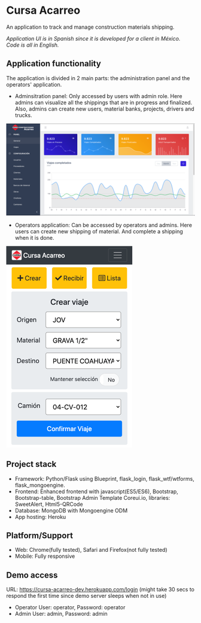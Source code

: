 # Cursa Acarreo

An application to track and manage construction materials shipping.

*Application UI is in Spanish since it is developed for a client in México. Code is all in English.*

## Application functionality

The application is divided in 2 main parts: the administration panel and the operators' application.

- Adminsitration panel: Only accessed by users with admin role. Here admins can visualize all the shippings that are in progress and finalized. Also, admins can create new users, material banks, projects, drivers and trucks.

![Admin Panel](/readme_imgs/2020-10-14_18-47-12.png)

- Operators application: Can be accessed by operators and admins. Here users can create new shipping of material. And complete a shipping when it is done.

![App](/readme_imgs/2020-10-14_19-08-59.png)

## Project stack

- Framework: Python/Flask using Blueprint, flask_login, flask_wtf/wtforms, flask_mongoengine.
- Frontend: Enhanced frontend with javascript(ES5/ES6), Bootstrap, Bootstrap-table, Bootstrap Admin Template Coreui.io, libraries: SweetAlert, Html5-QRCode
- Database: MongoDB with Mongoengine ODM
- App hosting: Heroku

## Platform/Support

- Web: Chrome(fully tested), Safari and Firefox(not fully tested)
- Mobile: Fully responsive

## Demo access 
URL: https://cursa-acarreo-dev.herokuapp.com/login 
(might take 30 secs to respond the first time since demo server sleeps when not in use)
- Operator User: operator, Password: operator
- Admin User: admin, Password: admin
